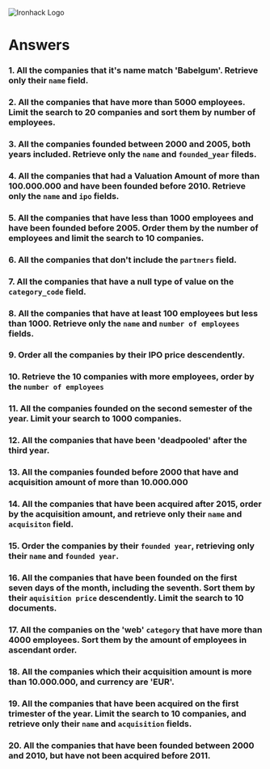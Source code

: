 ![Ironhack Logo](https://i.imgur.com/1QgrNNw.png)

# Answers

### 1. All the companies that it's name match 'Babelgum'. Retrieve only their `name` field.

<!-- 
FILTER { name : "Babelgum"}
PROJECT
SORT { name : 1} 
COLLATION
SKIP
LIMIT 20
-->

### 2. All the companies that have more than 5000 employees. Limit the search to 20 companies and sort them by **number of employees**.

 <!-- 
FILTER { number_of_employees : { $gt:  5000 }}
PROJECT
SORT { number_of_employees : 1 }
COLLATION
SKIP
LIMIT 20
-->


### 3. All the companies founded between 2000 and 2005, both years included. Retrieve only the `name` and `founded_year` fileds.

<!-- 
FILTER { $and: [ { founded_year : { $gte:  2000 }} , { founded_year : { $lte: 2005 } }] }
PROJECT { name : 1, founded_year :1} 
SORT { founded_year :1} 
COLLATION
SKIP
LIMIT 20
-->

### 4. All the companies that had a Valuation Amount of more than 100.000.000 and have been founded before 2010. Retrieve only the `name` and `ipo` fields.

<!-- 
FILTER { $and: [ { "ipo.valuation_amount" : { $gte:  100000000 }} , { founded_year : { $lte: 2010 } }] }
PROJECT { name : 1, ipo :1} 
SORT 
COLLATION
SKIP
LIMIT 20
-->

### 5. All the companies that have less than 1000 employees and have been founded before 2005. Order them by the number of employees and limit the search to 10 companies.

<!-- 
FILTER { $and: [ { founded_year : { $lte:  2005 }} , { number_of_employees : { $lte: 1000 } }] }
PROJECT 
SORT { number_of_employees : -1} 
COLLATION
SKIP
LIMIT 10
-->

### 6. All the companies that don't include the `partners` field.

<!-- 
FILTER { partners : { $exists: false } }
PROJECT 
SORT 
COLLATION
SKIP
LIMIT 
-->

### 7. All the companies that have a null type of value on the `category_code` field.

<!-- 
FILTER { category_code: { $type: "null" } }
PROJECT 
SORT 
COLLATION
SKIP
LIMIT 
-->

### 8. All the companies that have at least 100 employees but less than 1000. Retrieve only the `name` and `number of employees` fields.

<!-- 
FILTER { $and : [{ number_of_employees : { $gte: 100 } }, {number_of_employees : {$lte : 1000}} ]}
PROJECT {number_of_employees : 1, name : 1}
SORT 
COLLATION
SKIP
LIMIT 
-->


### 9. Order all the companies by their IPO price descendently.

<!-- 
FILTER 
SORT {"ipo.valuation_amount" : -1}
COLLATION
SKIP
LIMIT 
-->

### 10. Retrieve the 10 companies with more employees, order by the `number of employees`

<!-- 
FILTER 
SORT {number_of_employees : -1}
COLLATION
SKIP
LIMIT 10
-->

### 11. All the companies founded on the second semester of the year. Limit your search to 1000 companies.

<!-- 
FILTER {founded_month : {$gte : 7}}
SORT 
COLLATION
SKIP
LIMIT 100
-->

### 12. All the companies that have been 'deadpooled' after the third year.

<!-- 
FILTER {deadpooled_year : {$gte : 3}}
SORT 
COLLATION
SKIP
LIMIT 
-->

### 13. All the companies founded before 2000 that have and acquisition amount of more than 10.000.000

<!-- 
FILTER  { $and:[{"acquisition.acquired_year" : {$lt : 2000}}, {"acquisition.price_amount" : {$lt : 10000000}}]}
PROJECT 
SORT 
COLLATION
SKIP
LIMIT 
-->

### 14. All the companies that have been acquired after 2015, order by the acquisition amount, and retrieve only their `name` and `acquisiton` field.

<!-- 
FILTER {"acquisition.acquired_year" : {$gt : 2015}}
PROJECT { name :1, acquisition : 1}
SORT {"acquisition.price_amount" : 1}
COLLATION
SKIP
LIMIT 
-->

### 15. Order the companies by their `founded year`, retrieving only their `name` and `founded year`.

<!-- 
FILTER 
PROJECT { name :1 , founded_year :1}
SORT {"founded-year" :1}
COLLATION
SKIP
LIMIT 
-->

### 16. All the companies that have been founded on the first seven days of the month, including the seventh. Sort them by their `aquisition price` descendently. Limit the search to 10 documents.

<!-- 
FILTER  {founded_day : {$lte :7 }}
PROJECT 
SORT {"acquisition.price_amount" : -1}
COLLATION
SKIP
LIMIT 10
-->

### 17. All the companies on the 'web' `category` that have more than 4000 employees. Sort them by the amount of employees in ascendant order.

<!-- 
FILTER {$and: [{ "category_code" : "web" }, {"number_of_employees" : {$gt : 1000}}]}
PROJECT 
SORT {number_of_employees : 1}
COLLATION
SKIP
LIMIT 
-->

### 18. All the companies which their acquisition amount is more than 10.000.000, and currency are 'EUR'.

<!-- 
FILTER {$and:[{"acquisition.price_amount" : {$gt: 10000000}},{"acquisition.price_currency_code" : "EUR"}]}
PROJECT 
SORT
COLLATION
SKIP
LIMIT 
-->

### 19. All the companies that have been acquired on the first trimester of the year. Limit the search to 10 companies, and retrieve only their `name` and `acquisition` fields.

<!-- 
FILTER {"acquisition.acquired_month" : {$lte : 4}}
PROJECT { name : 1 , acquisition : 1}
SORT
COLLATION
SKIP
LIMIT 10
-->

### 20. All the companies that have been founded between 2000 and 2010, but have not been acquired before 2011.

<!-- 
FILTER {$and :[{founded_year : {$lt : 2010}},{founded_year :{$gt : 2000}}, {"acquisition.acquired_year" : {$gt : 2011}}]}
PROJECT 
SORT
COLLATION
SKIP
LIMIT 
-->
